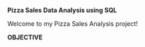 **Pizza Sales Data Analysis using SQL**

Welcome to my Pizza Sales Analysis  project!

**OBJECTIVE**

